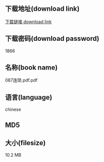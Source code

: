 ## 下载地址(download link)
[下载链接 download link](https://tutu365.netlify.app/?s=087%E8%BF%9E%E7%90%90.pdf)

## 下载密码(download password)
1866

## 名称(book name)
087连琐.pdf.pdf

## 语言(language)
chinese

## MD5


## 大小(filesize)
10.2 MB
